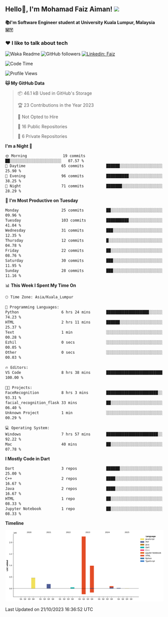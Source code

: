 <h2> Hello👋, I'm Mohamad Faiz Aiman! <img src="https://media.giphy.com/media/12oufCB0MyZ1Go/giphy.gif" width="50"></h2>

#### 📚I'm Software Engineer student at University Kuala Lumpur, Malaysia 🇲🇾
###  ❤️ I like to talk about tech 


![Waka Readme](https://github.com/anmol098/anmol098/workflows/Waka%20Readme/badge.svg)
![GitHub followers](https://img.shields.io/github/followers/faizaiman?label=Follow&style=social)
[![Linkedin: Faiz](https://img.shields.io/badge/-Faiz-blue?style=flat-square&logo=Linkedin&logoColor=white&link=https://www.linkedin.com/in/mohamad-faiz-aiman-623747192/)](https://www.linkedin.com/in/mohamad-faiz-aiman-623747192/)

<!--START_SECTION:waka-->
![Code Time](http://img.shields.io/badge/Code%20Time-157%20hrs%206%20mins-blue)

![Profile Views](http://img.shields.io/badge/Profile%20Views-0-blue)

**🐱 My GitHub Data** 

> 📦 46.1 kB Used in GitHub's Storage 
 > 
> 🏆 23 Contributions in the Year 2023
 > 
> 🚫 Not Opted to Hire
 > 
> 📜 16 Public Repositories 
 > 
> 🔑 6 Private Repositories 
 > 
**I'm a Night 🦉** 

```text
🌞 Morning                19 commits          ██░░░░░░░░░░░░░░░░░░░░░░░   07.57 % 
🌆 Daytime                65 commits          ██████░░░░░░░░░░░░░░░░░░░   25.90 % 
🌃 Evening                96 commits          ██████████░░░░░░░░░░░░░░░   38.25 % 
🌙 Night                  71 commits          ███████░░░░░░░░░░░░░░░░░░   28.29 % 
```
📅 **I'm Most Productive on Tuesday** 

```text
Monday                   25 commits          ██░░░░░░░░░░░░░░░░░░░░░░░   09.96 % 
Tuesday                  103 commits         ██████████░░░░░░░░░░░░░░░   41.04 % 
Wednesday                31 commits          ███░░░░░░░░░░░░░░░░░░░░░░   12.35 % 
Thursday                 12 commits          █░░░░░░░░░░░░░░░░░░░░░░░░   04.78 % 
Friday                   22 commits          ██░░░░░░░░░░░░░░░░░░░░░░░   08.76 % 
Saturday                 30 commits          ███░░░░░░░░░░░░░░░░░░░░░░   11.95 % 
Sunday                   28 commits          ███░░░░░░░░░░░░░░░░░░░░░░   11.16 % 
```


📊 **This Week I Spent My Time On** 

```text
🕑︎ Time Zone: Asia/Kuala_Lumpur

💬 Programming Languages: 
Python                   6 hrs 24 mins       ███████████████████░░░░░░   74.23 % 
HTML                     2 hrs 11 mins       ██████░░░░░░░░░░░░░░░░░░░   25.37 % 
Text                     1 min               ░░░░░░░░░░░░░░░░░░░░░░░░░   00.28 % 
Ezhil                    0 secs              ░░░░░░░░░░░░░░░░░░░░░░░░░   00.05 % 
Other                    0 secs              ░░░░░░░░░░░░░░░░░░░░░░░░░   00.03 % 

🔥 Editors: 
VS Code                  8 hrs 38 mins       █████████████████████████   100.00 % 

🐱‍💻 Projects: 
FaceRecognition          8 hrs 3 mins        ███████████████████████░░   93.31 % 
facial_recognition_flask 33 mins             ██░░░░░░░░░░░░░░░░░░░░░░░   06.40 % 
Unknown Project          1 min               ░░░░░░░░░░░░░░░░░░░░░░░░░   00.29 % 

💻 Operating System: 
Windows                  7 hrs 57 mins       ███████████████████████░░   92.22 % 
Mac                      40 mins             ██░░░░░░░░░░░░░░░░░░░░░░░   07.78 % 
```

**I Mostly Code in Dart** 

```text
Dart                     3 repos             ██████░░░░░░░░░░░░░░░░░░░   25.00 % 
C++                      2 repos             ████░░░░░░░░░░░░░░░░░░░░░   16.67 % 
Java                     2 repos             ████░░░░░░░░░░░░░░░░░░░░░   16.67 % 
HTML                     1 repo              ██░░░░░░░░░░░░░░░░░░░░░░░   08.33 % 
Jupyter Notebook         1 repo              ██░░░░░░░░░░░░░░░░░░░░░░░   08.33 % 
```



**Timeline**

![Lines of Code chart](https://raw.githubusercontent.com/faizaiman/faizaiman/main/assets/bar_graph.png)


 Last Updated on 21/10/2023 16:36:52 UTC
<!--END_SECTION:waka-->
